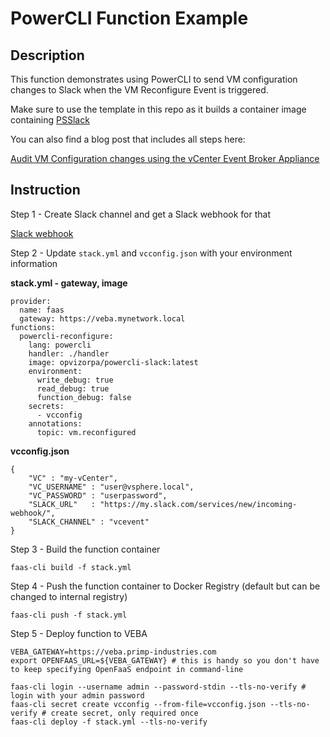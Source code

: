 # PowerCLI Function Example

## Description

This function demonstrates using PowerCLI to send VM configuration changes to Slack when the VM Reconfigure Event is triggered.

Make sure to use the template in this repo as it builds a container image containing [PSSlack](https://github.com/RamblingCookieMonster/PSSlack) 

You can also find a blog post that includes all steps here: 

[Audit VM Configuration changes using the vCenter Event Broker Appliance](https://www.opvizor.com/audit-vm-configuration-changes-using-the-vcenter-event-broker)


## Instruction

Step 1 - Create Slack channel and get a Slack webhook for that

[Slack webhook](https://my.slack.com/services/new/incoming-webhook/)


Step 2 - Update `stack.yml` and `vcconfig.json` with your environment information

**stack.yml - gateway, image**
```
provider:
  name: faas
  gateway: https://veba.mynetwork.local
functions:
  powercli-reconfigure:
    lang: powercli
    handler: ./handler
    image: opvizorpa/powercli-slack:latest
    environment:
      write_debug: true
      read_debug: true
      function_debug: false
    secrets:
      - vcconfig
    annotations:
      topic: vm.reconfigured
```

**vcconfig.json**
```
{
    "VC" : "my-vCenter",
    "VC_USERNAME" : "user@vsphere.local",
    "VC_PASSWORD" : "userpassword",
    "SLACK_URL"   : "https://my.slack.com/services/new/incoming-webhook/",
    "SLACK_CHANNEL" : "vcevent"
}

```


Step 3 - Build the function container

```
faas-cli build -f stack.yml
```

Step 4 - Push the function container to Docker Registry (default but can be changed to internal registry)

```
faas-cli push -f stack.yml
```

Step 5 - Deploy function to VEBA

```
VEBA_GATEWAY=https://veba.primp-industries.com
export OPENFAAS_URL=${VEBA_GATEWAY} # this is handy so you don't have to keep specifying OpenFaaS endpoint in command-line

faas-cli login --username admin --password-stdin --tls-no-verify # login with your admin password
faas-cli secret create vcconfig --from-file=vcconfig.json --tls-no-verify # create secret, only required once
faas-cli deploy -f stack.yml --tls-no-verify
```
